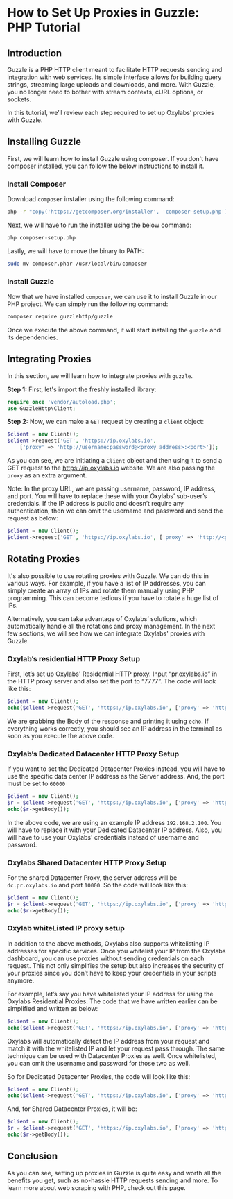 # How to Set Up Proxies in Guzzle: PHP Tutorial

## Introduction

Guzzle is a PHP HTTP client meant to facilitate HTTP requests sending and integration with web services. Its simple interface allows for building query strings, streaming large uploads and downloads, and more. With Guzzle, you no longer need to bother with stream contexts, cURL options, or sockets. 

In this tutorial, we’ll review each step required to set up Oxylabs’ proxies with Guzzle.

## Installing Guzzle

First, we will learn how to install Guzzle using composer. If you don't have composer installed, you can follow the below instructions to install it. 

### Install Composer

Download `composer` installer using the following command:

```bash
php -r "copy('https://getcomposer.org/installer', 'composer-setup.php');"
```

Next, we will have to run the installer using the below command:

```bash
php composer-setup.php
```

Lastly, we will have to move the binary to PATH:

```bash
sudo mv composer.phar /usr/local/bin/composer
```

### Install Guzzle

Now that we have installed `composer`, we can use it to install Guzzle in our PHP project. We can simply run the following command:

```bash
composer require guzzlehttp/guzzle
```

Once we execute the above command, it will start installing the `guzzle` and its dependencies.

## Integrating Proxies

In this section, we will learn how to integrate proxies with `guzzle`. 

**Step 1:** First, let's import the freshly installed library:

```php
require_once 'vendor/autoload.php';
use GuzzleHttp\Client;
```

**Step 2:** Now, we can make a `GET` request by creating a `client` object:

```php
$client = new Client();
$client->request('GET', 'https://ip.oxylabs.io', 
    ['proxy' => 'http://username:password@<proxy_address>:<port>']);
```

As you can see, we are initiating a `Client` object and then using it to send a GET request to the <https://ip.oxylabs.io> website. We are also passing the `proxy` as an extra argument.

Note: In the proxy URL, we are passing username, password, IP address, and port. You will have to replace these with your Oxylabs’ sub-user’s credentials. If the IP address is public and doesn’t require any authentication, then we can omit the username and password and send the request as below:

```php
$client = new Client(); 
$client->request('GET', 'https://ip.oxylabs.io', ['proxy' => 'http://<proxy_address>:<port>']); 
```

## Rotating Proxies

It's also possible to use rotating proxies with Guzzle. We can do this in various ways. For example, if you have a list of IP addresses, you can simply create an array of IPs and rotate them manually using PHP programming. This can become tedious if you have to rotate a huge list of IPs.

Alternatively, you can take advantage of Oxylabs’ solutions, which automatically handle all the rotations and proxy management. In the next few sections, we will see how we can integrate Oxylabs' proxies with Guzzle. 

### Oxylab’s residential HTTP Proxy Setup

First, let’s set up Oxylabs' Residential HTTP proxy. Input “pr.oxylabs.io” in the HTTP proxy server and also set the port to “7777”. The code will look like this:

```php
$client = new Client();
echo($client->request('GET', 'https://ip.oxylabs.io', ['proxy' => 'http://username:password@pr.oxylabs.io:7777'])->getBody());
```

We are grabbing the Body of the response and printing it using `echo`. If everything works correctly, you should see an IP address in the terminal as soon as you execute the above code. 

### Oxylab’s Dedicated Datacenter HTTP Proxy Setup

If you want to set the Dedicated Datacenter Proxies instead, you will have to use the specific
data center IP address as the Server address. And, the port must be set to `60000`

```php
$client = new Client();
$r = $client->request('GET', 'https://ip.oxylabs.io', ['proxy' => 'http://username:password@192.168.2.100:60000'])
echo($r->getBody());
```

In the above code, we are using an example IP address `192.168.2.100`. You will have to
replace it with your Dedicated Datacenter IP address. Also, you will have to use your Oxylabs' credentials instead of username and password.

### Oxylabs Shared Datacenter HTTP Proxy Setup

For the shared Datacenter Proxy, the server address will be `dc.pr.oxylabs.io` and port
`10000`. So the code will look like this:

```php
$client = new Client();
$r = $client->request('GET', 'https://ip.oxylabs.io', ['proxy' => 'http://username:password@dc.pr.oxylabs.io:10000'])
echo($r->getBody());
```

### Oxylab whiteListed IP proxy setup

In addition to the above methods, Oxylabs also supports whitelisting IP addresses  for specific services. Once you whitelist your IP from the Oxylabs dashboard, you can use proxies without sending credentials on each request. This not only simplifies the setup but also increases the security of your proxies since you don’t have to keep your credentials in your scripts anymore. 

For example, let’s say you have whitelisted your IP address for using the Oxylabs Residential Proxies. The code that we have written earlier can be simplified and written as below:

```php
$client = new Client();
echo($client->request('GET', 'https://ip.oxylabs.io', ['proxy' => 'http://pr.oxylabs.io:7777'])->getBody());
```

Oxylabs will automatically detect the IP address from your request and match it with the whitelisted IP and let your request pass through. The same technique can be used with Datacenter Proxies as well. Once whitelisted, you can omit the username and password for those two as well.

So for Dedicated Datacenter Proxies, the code will look like this:

```php
$client = new Client();
echo($client->request('GET', 'https://ip.oxylabs.io', ['proxy' => 'http://192.168.2.100:60000'])→getBody());
```

And, for Shared Datacenter Proxies, it will be:

```php
$client = new Client(); 
$r = $client->request('GET', 'https://ip.oxylabs.io', ['proxy' => 'http://dc.pr.oxylabs.io:10000']) 
echo($r->getBody());
```

## Conclusion

As you can see, setting up proxies in Guzzle is quite easy and worth all the benefits you get, such as no-hassle HTTP requests sending and more. To learn more about web scraping with PHP, check out this page.

